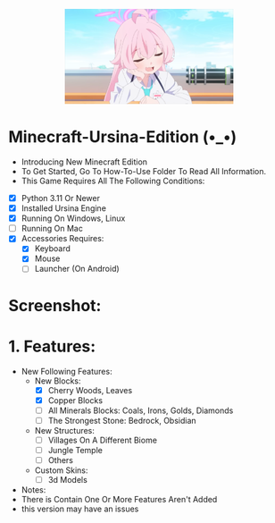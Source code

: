 <p align="center">
  <picture>
    <source media="(prefers-color-scheme: dark)" srcset="contents/filters_quality(95)format(webp).png" style="border-radius=15px;">
    <source media="(prefers-color-scheme: light)" srcset="contents/filters_quality(95)format(webp).png" style="border-radius=15px;">
    <img width=60% alt="Shows a black logo in light color mode and a white one in dark color mode." src="contents/filters_quality(95)format(webp).png" style="border-radius=15px;">
  </picture>
</p> 

# Minecraft-Ursina-Edition (•_•)
- Introducing New Minecraft Edition
- To Get Started, Go To How-To-Use Folder To Read All Information.
- This Game Requires All The Following Conditions:
- [x] Python 3.11 Or Newer
- [x] Installed Ursina Engine
- [x] Running On Windows, Linux
- [ ] Running On Mac
- [x] Accessories Requires:
    - [x] Keyboard
    - [x] Mouse
    - [ ] Launcher (On Android)
# Screenshot:
# 1. Features:
- New Following Features:
   - New Blocks:
      - [x] Cherry Woods, Leaves
      - [x] Copper Blocks
      - [ ] All Minerals Blocks: Coals, Irons, Golds, Diamonds
      - [ ] The Strongest Stone: Bedrock, Obsidian
   - New Structures:
      - [ ] Villages On A Different Biome
      - [ ] Jungle Temple
      - [ ] Others
   - Custom Skins:
      - [ ] 3d Models
- Notes:
 - There is Contain One Or More Features Aren't Added
 - this version may have an issues 
  
